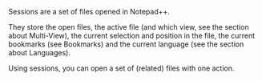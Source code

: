 Sessions are a set of files opened in Notepad++. 

They store the open files, the active file (and which view, see the section about Multi-View), the current selection and position in the file, the current bookmarks (see Bookmarks) and the current language (see the section about Languages).

Using sessions, you can open a set of (related) files with one action.
